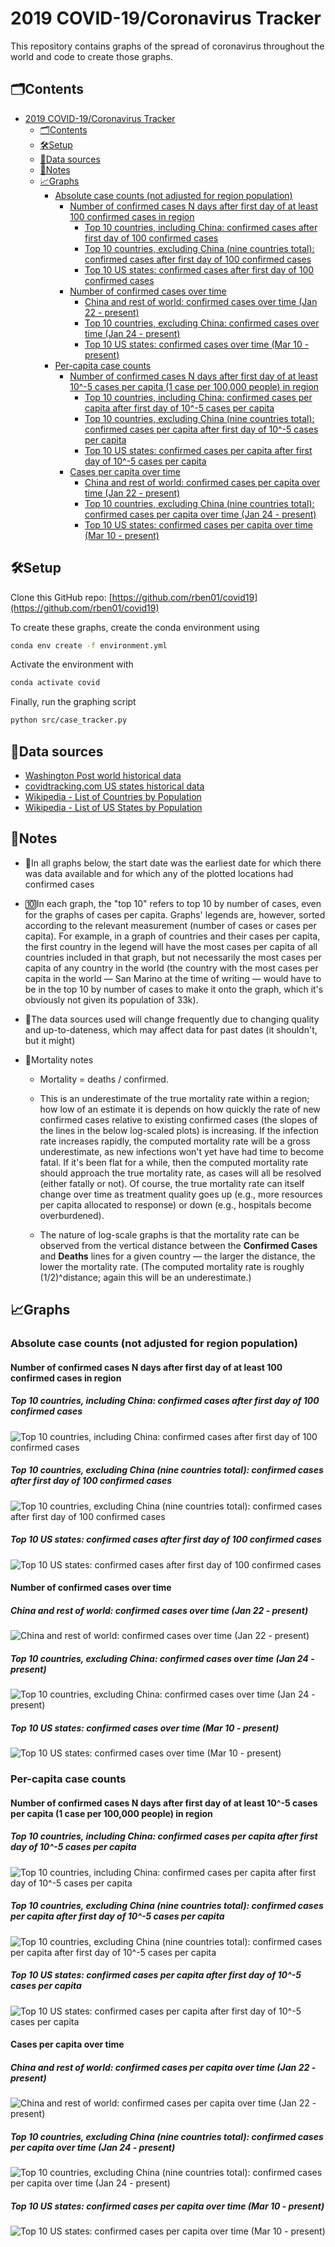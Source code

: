 <!-- markdownlint-disable MD010 MD007 -->

# 2019 COVID-19/Coronavirus Tracker

This repository contains graphs of the spread of coronavirus throughout the world and code to create those graphs.

## 🗂Contents

- [2019 COVID-19/Coronavirus Tracker](#2019-covid-19coronavirus-tracker)
	- [🗂Contents](#%f0%9f%97%82contents)
	- [🛠Setup](#%f0%9f%9b%a0setup)
	- [💾Data sources](#%f0%9f%92%bedata-sources)
	- [📓Notes](#%f0%9f%93%93notes)
	- [📈Graphs](#%f0%9f%93%88graphs)
		- [Absolute case counts (not adjusted for region population)](#absolute-case-counts-not-adjusted-for-region-population)
			- [Number of confirmed cases N days after first day of at least 100 confirmed cases in region](#number-of-confirmed-cases-n-days-after-first-day-of-at-least-100-confirmed-cases-in-region)
				- [Top 10 countries, including China: confirmed cases after first day of 100 confirmed cases](#top-10-countries-including-china-confirmed-cases-after-first-day-of-100-confirmed-cases)
				- [Top 10 countries, excluding China (nine countries total): confirmed cases after first day of 100 confirmed cases](#top-10-countries-excluding-china-nine-countries-total-confirmed-cases-after-first-day-of-100-confirmed-cases)
				- [Top 10 US states: confirmed cases after first day of 100 confirmed cases](#top-10-us-states-confirmed-cases-after-first-day-of-100-confirmed-cases)
			- [Number of confirmed cases over time](#number-of-confirmed-cases-over-time)
				- [China and rest of world: confirmed cases over time (Jan 22 - present)](#china-and-rest-of-world-confirmed-cases-over-time-jan-22---present)
				- [Top 10 countries, excluding China: confirmed cases over time (Jan 24 - present)](#top-10-countries-excluding-china-confirmed-cases-over-time-jan-24---present)
				- [Top 10 US states: confirmed cases over time (Mar 10 - present)](#top-10-us-states-confirmed-cases-over-time-mar-10---present)
		- [Per-capita case counts](#per-capita-case-counts)
			- [Number of confirmed cases N days after first day of at least 10^-5 cases per capita (1 case per 100,000 people) in region](#number-of-confirmed-cases-n-days-after-first-day-of-at-least-10-5-cases-per-capita-1-case-per-100000-people-in-region)
				- [Top 10 countries, including China: confirmed cases per capita after first day of 10^-5 cases per capita](#top-10-countries-including-china-confirmed-cases-per-capita-after-first-day-of-10-5-cases-per-capita)
				- [Top 10 countries, excluding China (nine countries total): confirmed cases per capita after first day of 10^-5 cases per capita](#top-10-countries-excluding-china-nine-countries-total-confirmed-cases-per-capita-after-first-day-of-10-5-cases-per-capita)
				- [Top 10 US states: confirmed cases per capita after first day of 10^-5 cases per capita](#top-10-us-states-confirmed-cases-per-capita-after-first-day-of-10-5-cases-per-capita)
			- [Cases per capita over time](#cases-per-capita-over-time)
				- [China and rest of world: confirmed cases per capita over time (Jan 22 - present)](#china-and-rest-of-world-confirmed-cases-per-capita-over-time-jan-22---present)
				- [Top 10 countries, excluding China (nine countries total): confirmed cases per capita over time (Jan 24 - present)](#top-10-countries-excluding-china-nine-countries-total-confirmed-cases-per-capita-over-time-jan-24---present)
				- [Top 10 US states: confirmed cases per capita over time (Mar 10 - present)](#top-10-us-states-confirmed-cases-per-capita-over-time-mar-10---present)

## 🛠Setup

Clone this GitHub repo: [https://github.com/rben01/covid19](https://github.com/rben01/covid19)

To create these graphs, create the conda environment using

```bash
conda env create -f environment.yml
```

Activate the environment with

```bash
conda activate covid
```

Finally, run the graphing script

```bash
python src/case_tracker.py
```

## 💾Data sources

- [Washington Post world historical data](https://www.washingtonpost.com/graphics/2020/world/mapping-spread-new-coronavirus/data/clean/world-daily-historical.csv)
- [covidtracking.com US states historical data](https://covidtracking.com/api/states/daily.csv)
- [Wikipedia - List of Countries by Population](https://en.wikipedia.org/wiki/List_of_countries_and_dependencies_by_population)
- [Wikipedia - List of US States by Population](https://en.wikipedia.org/wiki/List_of_states_and_territories_of_the_United_States_by_population)

## 📓Notes

- 📅In all graphs below, the start date was the earliest date for which there was data available and for which any of the plotted locations had confirmed cases

- 🔟In each graph, the "top 10" refers to top 10 by number of cases, even for the graphs of cases per capita. Graphs' legends are, however, sorted according to the relevant measurement (number of cases or cases per capita).
For example, in a graph of countries and their cases per capita, the first country in the legend will have the most cases per capita of all countries included in that graph, but not necessarily the most cases per capita of any country in the world (the country with the most cases per capita in the world — San Marino at the time of writing — would have to be in the top 10 by number of cases to make it onto the graph, which it's obviously not given its population of 33k).

- 🔄The data sources used will change frequently due to changing quality and up-to-dateness, which may affect data for past dates (it shouldn't, but it might)

- 📝Mortality notes

  - Mortality = deaths / confirmed.
  - This is an underestimate of the true mortality rate within a region; how low of an estimate it is depends on how quickly the rate of new confirmed cases relative to existing confirmed cases (the slopes of the lines in the below log-scaled plots) is increasing. If the infection rate increases rapidly, the computed mortality rate will be a gross underestimate, as new infections won't yet have had time to become fatal. If it's been flat for a while, then the computed mortality rate should approach the true mortality rate, as cases will all be resolved (either fatally or not). Of course, the true mortality rate can itself change over time as treatment quality goes up (e.g.,  more resources per capita allocated to response) or down (e.g.,  hospitals become overburdened).

  - The nature of log-scale graphs is that the mortality rate can be observed from the vertical distance between the **Confirmed Cases** and **Deaths** lines for a given country — the larger the distance, the lower the mortality rate. (The computed mortality rate is roughly (1/2)^distance; again this will be an underestimate.)

## 📈Graphs

### Absolute case counts (not adjusted for region population)

#### Number of confirmed cases N days after first day of at least 100 confirmed cases in region

##### Top 10 countries, including China: confirmed cases after first day of 100 confirmed cases

![Top 10 countries, including China: confirmed cases after first day of 100 confirmed cases](Figures/Absolute/From_local_spread_start/countries_w_china.png)

##### Top 10 countries, excluding China (nine countries total): confirmed cases after first day of 100 confirmed cases

![Top 10 countries, excluding China (nine countries total): confirmed cases after first day of 100 confirmed cases](Figures/Absolute/From_local_spread_start/countries_wo_china.png)

##### Top 10 US states: confirmed cases after first day of 100 confirmed cases

![Top 10 US states: confirmed cases after first day of 100 confirmed cases](Figures/Absolute/From_local_spread_start/states.png)

#### Number of confirmed cases over time

##### China and rest of world: confirmed cases over time (Jan 22 - present)

![China and rest of world: confirmed cases over time (Jan 22 - present)](Figures/Absolute/From_fixed_date/world.png)

##### Top 10 countries, excluding China: confirmed cases over time (Jan 24 - present)

![Top 10 countries, excluding China: confirmed cases over time (Jan 24 - present)](Figures/Absolute/From_fixed_date/countries_wo_china.png)

##### Top 10 US states: confirmed cases over time (Mar 10 - present)

![Top 10 US states: confirmed cases over time (Mar 10 - present)](Figures/Absolute/From_fixed_date/states.png)

### Per-capita case counts

#### Number of confirmed cases N days after first day of at least 10^-5 cases per capita (1 case per 100,000 people) in region

##### Top 10 countries, including China: confirmed cases per capita after first day of 10^-5 cases per capita

![Top 10 countries, including China: confirmed cases per capita after first day of 10^-5 cases per capita](Figures/Per_capita/From_local_spread_start/countries_w_china.png)

##### Top 10 countries, excluding China (nine countries total): confirmed cases per capita after first day of 10^-5 cases per capita

![Top 10 countries, excluding China (nine countries total): confirmed cases per capita after first day of 10^-5 cases per capita](Figures/Per_capita/From_local_spread_start/countries_wo_china.png)

##### Top 10 US states: confirmed cases per capita after first day of 10^-5 cases per capita

![Top 10 US states: confirmed cases per capita after first day of 10^-5 cases per capita](Figures/Per_capita/From_local_spread_start/states.png)

#### Cases per capita over time

##### China and rest of world: confirmed cases per capita over time (Jan 22 - present)

![China and rest of world: confirmed cases per capita over time (Jan 22 - present)](Figures/Per_capita/From_fixed_date/world.png)

##### Top 10 countries, excluding China (nine countries total): confirmed cases per capita over time (Jan 24 - present)

![Top 10 countries, excluding China (nine countries total): confirmed cases per capita over time (Jan 24 - present)](Figures/Per_capita/From_fixed_date/countries_wo_china.png)

##### Top 10 US states: confirmed cases per capita over time (Mar 10 - present)

![Top 10 US states: confirmed cases per capita over time (Mar 10 - present)](Figures/Per_capita/From_fixed_date/states.png)
